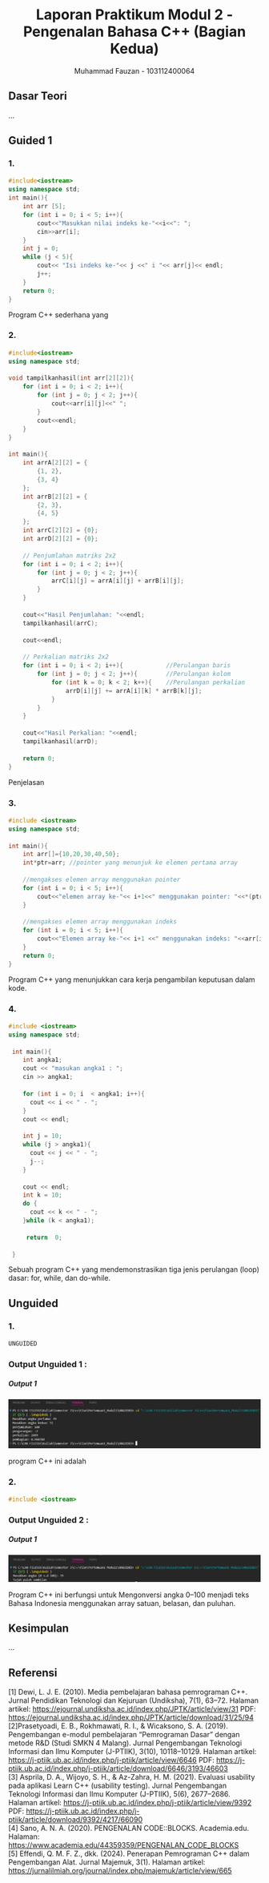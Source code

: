 # <h1 align="center">Laporan Praktikum Modul 2 - Pengenalan Bahasa C++ (Bagian Kedua)</h1>
<p align="center">Muhammad Fauzan - 103112400064</p>

## Dasar Teori
...

## Guided 1

### 1. 

```C++
#include<iostream>
using namespace std;
int main(){
    int arr [5];
    for (int i = 0; i < 5; i++){
        cout<<"Masukkan nilai indeks ke-"<<i<<": ";
        cin>>arr[i];
    }
    int j = 0;
    while (j < 5){
        cout<< "Isi indeks ke-"<< j <<" i "<< arr[j]<< endl;
        j++;
    }
    return 0;
}
```
Program C++ sederhana yang 

### 2. 

```C++
#include<iostream>
using namespace std;

void tampilkanhasil(int arr[2][2]){
    for (int i = 0; i < 2; i++){
        for (int j = 0; j < 2; j++){
            cout<<arr[i][j]<<" ";
        }
        cout<<endl;
    }
}

int main(){
    int arrA[2][2] = {
        {1, 2},
        {3, 4}
    };
    int arrB[2][2] = {
        {2, 3},
        {4, 5}
    };  
    int arrC[2][2] = {0};
    int arrD[2][2] = {0};
    
    // Penjumlahan matriks 2x2
    for (int i = 0; i < 2; i++){
        for (int j = 0; j < 2; j++){
            arrC[i][j] = arrA[i][j] + arrB[i][j];
        }
    }
    
    cout<<"Hasil Penjumlahan: "<<endl;
    tampilkanhasil(arrC);

    cout<<endl;

    // Perkalian matriks 2x2
    for (int i = 0; i < 2; i++){            //Perulangan baris 
        for (int j = 0; j < 2; j++){        //Perulangan kolom  
            for (int k = 0; k < 2; k++){    //Perulangan perkalian
                arrD[i][j] += arrA[i][k] * arrB[k][j];
            }
        }
    }

    cout<<"Hasil Perkalian: "<<endl;
    tampilkanhasil(arrD);

    return 0;
}
```
Penjelasan

### 3. 

```C++
#include <iostream>
using namespace std;

int main(){
    int arr[]={10,20,30,40,50};
    int*ptr=arr; //pointer yang menunjuk ke elemen pertama array

    //mengakses elemen array menggunakan pointer
    for (int i = 0; i < 5; i++){
        cout<<"elemen array ke-"<< i+1<<" menggunakan pointer: "<<*(ptr+i)<<endl;
    }

    //mengakses elemen array menggunakan indeks
    for (int i = 0; i < 5; i++){
        cout<<"Elemen array ke-"<< i+1 <<" menggunakan indeks: "<<arr[i]<<endl;
    }
    return 0;
}
```
Program C++ yang menunjukkan cara kerja pengambilan keputusan dalam kode.

### 4. 

```C++
#include <iostream>
using namespace std;

 int main(){
    int angka1;
    cout << "masukan angka1 : ";
    cin >> angka1;

    for (int i = 0; i  < angka1; i++){
      cout << i << " - ";
    }
    cout << endl;

    int j = 10;
    while (j > angka1){
      cout << j << " - ";
      j--;
    }

    cout << endl;
    int k = 10;
    do {
      cout << k << " - ";
    }while (k < angka1);

     return  0;
    
 }
```
Sebuah program C++ yang mendemonstrasikan tiga jenis perulangan (loop) dasar: for, while, dan do-while.

## Unguided 

### 1. 

```C++
UNGUIDED
```
### Output Unguided 1 :

##### Output 1
![Output Program 1](https://github.com/mhmmdffzz/103112400064_Muhammad-Fauzan/blob/main/Pertemuan1_Modul1/LAPRAK/Muhammad_Fauzan-Output-Unguided1.png)

program C++ ini adalah 

### 2. 

```C++
#include <iostream>
```
### Output Unguided 2 :

##### Output 1
![Output Program 2](https://github.com/mhmmdffzz/103112400064_Muhammad-Fauzan/blob/main/Pertemuan1_Modul1/LAPRAK/Muhammad_Fauzan-Output-Unguided2.png)

Program C++ ini berfungsi untuk Mengonversi angka 0–100 menjadi teks Bahasa Indonesia menggunakan array satuan, belasan, dan puluhan.

## Kesimpulan
...

## Referensi
[1] Dewi, L. J. E. (2010). Media pembelajaran bahasa pemrograman C++. Jurnal Pendidikan Teknologi dan Kejuruan (Undiksha), 7(1), 63–72.
Halaman artikel: https://ejournal.undiksha.ac.id/index.php/JPTK/article/view/31
PDF: https://ejournal.undiksha.ac.id/index.php/JPTK/article/download/31/25/94
<br>[2]Prasetyoadi, E. B., Rokhmawati, R. I., & Wicaksono, S. A. (2019). Pengembangan e-modul pembelajaran “Pemrograman Dasar” dengan metode R&D (Studi SMKN 4 Malang). Jurnal Pengembangan Teknologi Informasi dan Ilmu Komputer (J-PTIIK), 3(10), 10118–10129.
Halaman artikel: https://j-ptiik.ub.ac.id/index.php/j-ptiik/article/view/6646
PDF: https://j-ptiik.ub.ac.id/index.php/j-ptiik/article/download/6646/3193/46603
<br>[3] Asprila, D. A., Wijoyo, S. H., & Az-Zahra, H. M. (2021). Evaluasi usability pada aplikasi Learn C++ (usability testing). Jurnal Pengembangan Teknologi Informasi dan Ilmu Komputer (J-PTIIK), 5(6), 2677–2686.
Halaman artikel: https://j-ptiik.ub.ac.id/index.php/j-ptiik/article/view/9392
PDF: https://j-ptiik.ub.ac.id/index.php/j-ptiik/article/download/9392/4217/66090
<br>[4] Sano, A. N. A. (2020). PENGENALAN CODE::BLOCKS. Academia.edu.
Halaman: https://www.academia.edu/44359359/PENGENALAN_CODE_BLOCKS
<br>[5] Effendi, Q. M. F. Z., dkk. (2024). Penerapan Pemrograman C++ dalam Pengembangan Alat. Jurnal Majemuk, 3(1).
Halaman artikel: https://jurnalilmiah.org/journal/index.php/majemuk/article/view/665